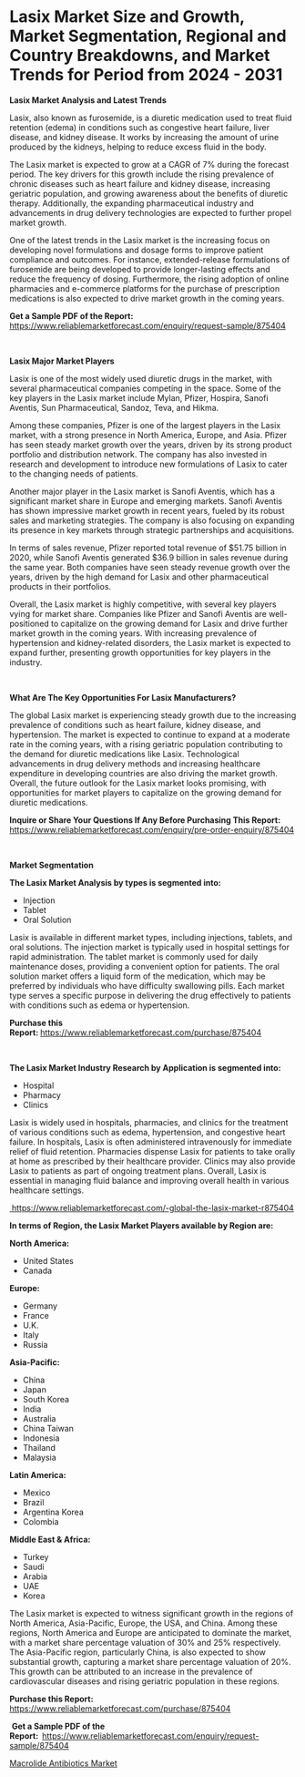 <p><h1>Lasix Market Size and Growth, Market Segmentation, Regional and Country Breakdowns, and Market Trends for Period from 2024 -  2031</h1></p><p><strong>Lasix Market Analysis and Latest Trends</strong></p>
<p><p>Lasix, also known as furosemide, is a diuretic medication used to treat fluid retention (edema) in conditions such as congestive heart failure, liver disease, and kidney disease. It works by increasing the amount of urine produced by the kidneys, helping to reduce excess fluid in the body.</p><p>The Lasix market is expected to grow at a CAGR of 7% during the forecast period. The key drivers for this growth include the rising prevalence of chronic diseases such as heart failure and kidney disease, increasing geriatric population, and growing awareness about the benefits of diuretic therapy. Additionally, the expanding pharmaceutical industry and advancements in drug delivery technologies are expected to further propel market growth.</p><p>One of the latest trends in the Lasix market is the increasing focus on developing novel formulations and dosage forms to improve patient compliance and outcomes. For instance, extended-release formulations of furosemide are being developed to provide longer-lasting effects and reduce the frequency of dosing. Furthermore, the rising adoption of online pharmacies and e-commerce platforms for the purchase of prescription medications is also expected to drive market growth in the coming years.</p></p>
<p><strong>Get a Sample PDF of the Report:&nbsp;</strong> <a href="https://www.reliablemarketforecast.com/enquiry/request-sample/875404">https://www.reliablemarketforecast.com/enquiry/request-sample/875404</a></p>
<p>&nbsp;</p>
<p><strong>Lasix Major Market Players</strong></p>
<p><p>Lasix is one of the most widely used diuretic drugs in the market, with several pharmaceutical companies competing in the space. Some of the key players in the Lasix market include Mylan, Pfizer, Hospira, Sanofi Aventis, Sun Pharmaceutical, Sandoz, Teva, and Hikma.</p><p>Among these companies, Pfizer is one of the largest players in the Lasix market, with a strong presence in North America, Europe, and Asia. Pfizer has seen steady market growth over the years, driven by its strong product portfolio and distribution network. The company has also invested in research and development to introduce new formulations of Lasix to cater to the changing needs of patients.</p><p>Another major player in the Lasix market is Sanofi Aventis, which has a significant market share in Europe and emerging markets. Sanofi Aventis has shown impressive market growth in recent years, fueled by its robust sales and marketing strategies. The company is also focusing on expanding its presence in key markets through strategic partnerships and acquisitions.</p><p>In terms of sales revenue, Pfizer reported total revenue of $51.75 billion in 2020, while Sanofi Aventis generated $36.9 billion in sales revenue during the same year. Both companies have seen steady revenue growth over the years, driven by the high demand for Lasix and other pharmaceutical products in their portfolios.</p><p>Overall, the Lasix market is highly competitive, with several key players vying for market share. Companies like Pfizer and Sanofi Aventis are well-positioned to capitalize on the growing demand for Lasix and drive further market growth in the coming years. With increasing prevalence of hypertension and kidney-related disorders, the Lasix market is expected to expand further, presenting growth opportunities for key players in the industry.</p></p>
<p>&nbsp;</p>
<p><strong>What Are The Key Opportunities For Lasix Manufacturers?</strong></p>
<p><p>The global Lasix market is experiencing steady growth due to the increasing prevalence of conditions such as heart failure, kidney disease, and hypertension. The market is expected to continue to expand at a moderate rate in the coming years, with a rising geriatric population contributing to the demand for diuretic medications like Lasix. Technological advancements in drug delivery methods and increasing healthcare expenditure in developing countries are also driving the market growth. Overall, the future outlook for the Lasix market looks promising, with opportunities for market players to capitalize on the growing demand for diuretic medications.</p></p>
<p><strong>Inquire or Share Your Questions If Any Before Purchasing This Report:</strong> <a href="https://www.reliablemarketforecast.com/enquiry/pre-order-enquiry/875404">https://www.reliablemarketforecast.com/enquiry/pre-order-enquiry/875404</a></p>
<p>&nbsp;</p>
<p><strong>Market Segmentation</strong></p>
<p><strong>The Lasix Market Analysis by types is segmented into:</strong></p>
<p><ul><li>Injection</li><li>Tablet</li><li>Oral Solution</li></ul></p>
<p><p>Lasix is available in different market types, including injections, tablets, and oral solutions. The injection market is typically used in hospital settings for rapid administration. The tablet market is commonly used for daily maintenance doses, providing a convenient option for patients. The oral solution market offers a liquid form of the medication, which may be preferred by individuals who have difficulty swallowing pills. Each market type serves a specific purpose in delivering the drug effectively to patients with conditions such as edema or hypertension.</p></p>
<p><strong>Purchase this Report:&nbsp;</strong><a href="https://www.reliablemarketforecast.com/purchase/875404">https://www.reliablemarketforecast.com/purchase/875404</a></p>
<p>&nbsp;</p>
<p><strong>The Lasix Market Industry Research by Application is segmented into:</strong></p>
<p><ul><li>Hospital</li><li>Pharmacy</li><li>Clinics</li></ul></p>
<p><p>Lasix is widely used in hospitals, pharmacies, and clinics for the treatment of various conditions such as edema, hypertension, and congestive heart failure. In hospitals, Lasix is often administered intravenously for immediate relief of fluid retention. Pharmacies dispense Lasix for patients to take orally at home as prescribed by their healthcare provider. Clinics may also provide Lasix to patients as part of ongoing treatment plans. Overall, Lasix is essential in managing fluid balance and improving overall health in various healthcare settings.</p></p>
<p><a href="https://www.reliablemarketforecast.com/-global-the-lasix-market-r875404">&nbsp;https://www.reliablemarketforecast.com/-global-the-lasix-market-r875404</a></p>
<p><strong>In terms of Region, the Lasix Market Players available by Region are:</strong></p>
<p>
    <p> <strong> North America: </strong>
        <ul>
            <li>United States</li>
            <li>Canada</li>
        </ul>
        </p> 
    <p> <strong> Europe: </strong>
        <ul>
            <li>Germany</li>
            <li>France</li>
            <li>U.K.</li>
            <li>Italy</li>
            <li>Russia</li>
        </ul>
        </p> 
    <p> <strong> Asia-Pacific: </strong>
        <ul>
            <li>China</li>
            <li>Japan</li>
            <li>South Korea</li>
            <li>India</li>
            <li>Australia</li>
            <li>China Taiwan</li>
            <li>Indonesia</li>
            <li>Thailand</li>
            <li>Malaysia</li>
        </ul>
        </p> 
    <p> <strong> Latin America: </strong>
        <ul>
            <li>Mexico</li>
            <li>Brazil</li>
            <li>Argentina Korea</li>
            <li>Colombia</li>
        </ul>
        </p> 
    <p> <strong> Middle East & Africa: </strong>
        <ul>
            <li>Turkey</li>
            <li>Saudi</li>
            <li>Arabia</li>
            <li>UAE</li>
            <li>Korea</li>
        </ul>
    </p>
    </p>
<p><p>The Lasix market is expected to witness significant growth in the regions of North America, Asia-Pacific, Europe, the USA, and China. Among these regions, North America and Europe are anticipated to dominate the market, with a market share percentage valuation of 30% and 25% respectively. The Asia-Pacific region, particularly China, is also expected to show substantial growth, capturing a market share percentage valuation of 20%. This growth can be attributed to an increase in the prevalence of cardiovascular diseases and rising geriatric population in these regions.</p></p>
<p><strong>Purchase this Report: </strong><a href="https://www.reliablemarketforecast.com/purchase/875404">https://www.reliablemarketforecast.com/purchase/875404</a></p>
<p>&nbsp;<strong>Get a Sample PDF of the Report:&nbsp;&nbsp;</strong><a href="https://www.reliablemarketforecast.com/enquiry/request-sample/875404">https://www.reliablemarketforecast.com/enquiry/request-sample/875404</a></p>
<p><strong></strong></p>
<p><p><a href="https://github.com/luckyshygirl/Market-Research-Report-List-6/blob/main/macrolide-antibiotics-market.md">Macrolide Antibiotics Market</a></p></p>